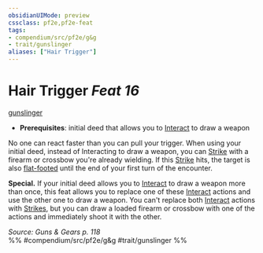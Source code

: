```yaml
---
obsidianUIMode: preview
cssclass: pf2e,pf2e-feat
tags:
- compendium/src/pf2e/g&g
- trait/gunslinger
aliases: ["Hair Trigger"]
---
```

# Hair Trigger  *Feat 16*  
[gunslinger](Reference/Rules/Traits/gunslinger-g-g.md "Gunslinger Class Trait")  

- **Prerequisites**: initial deed that allows you to [Interact](interact.md) to draw a weapon

No one can react faster than you can pull your trigger. When using your initial deed, instead of Interacting to draw a weapon, you can [Strike](strike.md) with a firearm or crossbow you're already wielding. If this [Strike](strike.md) hits, the target is also [flat-footed](conditions.md#Flat-footed) until the end of your first turn of the encounter.

**Special.** If your initial deed allows you to [Interact](interact.md) to draw a weapon more than once, this feat allows you to replace one of these [Interact](interact.md) actions and use the other one to draw a weapon. You can't replace both [Interact](interact.md) actions with [Strikes](strike.md), but you can draw a loaded firearm or crossbow with one of the actions and immediately shoot it with the other.

*Source: Guns & Gears p. 118*  
%% #compendium/src/pf2e/g&g #trait/gunslinger %%